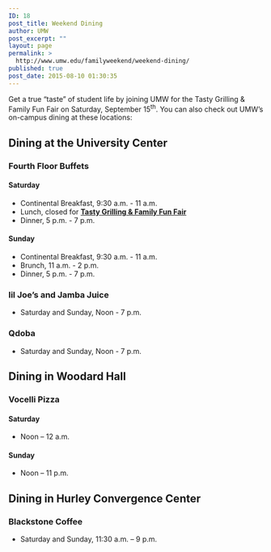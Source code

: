```yaml
---
ID: 18
post_title: Weekend Dining
author: UMW
post_excerpt: ""
layout: page
permalink: >
  http://www.umw.edu/familyweekend/weekend-dining/
published: true
post_date: 2015-08-10 01:30:35
---
```

Get a true “taste” of student life by joining UMW for the Tasty Grilling &amp; Family Fun Fair on Saturday, September 15<sup>th</sup>. You can also check out UMW’s on-campus dining at these locations:
<div class="entry-content">
<h2>Dining at the University Center</h2>
<h3>Fourth Floor Buffets</h3>
<h4>Saturday</h4>
<ul>
 	<li>Continental Breakfast, 9:30 a.m. - 11 a.m.</li>
 	<li>Lunch, closed for <a href="http://www.umw.edu/familyweekend/weekend-dining/tasty-grilling-and-family-fun-fair/"><b>Tasty Grilling &amp; Family Fun Fair</b></a></li>
 	<li>Dinner, 5 p.m. - 7 p.m.</li>
</ul>
<h4>Sunday</h4>
<ul>
 	<li>Continental Breakfast, 9:30 a.m. - 11 a.m.</li>
 	<li>Brunch, 11 a.m. - 2 p.m.</li>
 	<li>Dinner, 5 p.m. - 7 p.m.</li>
</ul>
<h3>lil Joe’s and Jamba Juice</h3>
<ul>
 	<li>Saturday and Sunday, Noon - 7 p.m.</li>
</ul>
<h3>Qdoba</h3>
<ul>
 	<li>Saturday and Sunday, Noon - 7 p.m.</li>
</ul>
<h2>Dining in Woodard Hall</h2>
<h3>Vocelli Pizza</h3>
<h4>Saturday</h4>
<ul>
 	<li>Noon – 12 a.m.</li>
</ul>
<h4>Sunday</h4>
<ul>
 	<li>Noon – 11 p.m.</li>
</ul>
<h2>Dining in Hurley Convergence Center</h2>
<h3>Blackstone Coffee</h3>
<ul>
 	<li>Saturday and Sunday, 11:30 a.m. – 9 p.m.</li>
</ul>
</div>